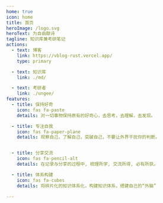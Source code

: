 ```yaml
---
home: true
icon: home
title: 首页
heroImage: /logo.svg
heroText: 为自由献诗
tagline: 知识库兼考研笔记
actions:
  - text: 博客
    link: https://vblog-rust.vercel.app/
    type: primary

  - text: 知识库
    link: ./md/

  - text: 考研者
    link: ./ungee/
features:
  - title: 保持好奇
    icon: fas fa-paste
    details: 对一切事物保持原有的好奇心，去思考，去理解，去发现。

  - title: 专注自我
    icon: fas fa-paper-plane
    details: 观察自己，了解自己，突破自己，不要让外界干扰你的判断。


  - title: 分享交流
    icon: fas fa-pencil-alt
    details: 在记录与分享的过程中, 梳理所学, 交流所得, 必有所获。

  - title: 体系构建
    icon: fas fa-cubes
    details: 将碎片化的知识体系化，构建知识体系，搭建自己的“外脑”

---
```

